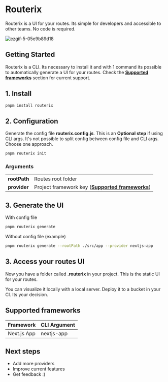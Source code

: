 # Routerix

Routerix is a UI for your routes. Its simple for developers and accessible to other teams. No code is required.

![ezgif-5-05e9b89d18](https://github.com/rafapignataro/routerix/assets/16678782/c7886698-fe24-4745-8825-909f4d9f7c37)

## Getting Started

Routerix is a CLI. Its necessary to install it and with 1 command its possible to automatically generate a UI for your routes. Check the [__Supported frameworks__](#supported-frameworks) section for current support.

## 1. Install

```sh
pnpm install routerix
```

## 2. Configuration

Generate the config file __routerix.config.js__. This is an __Optional step__ if using CLI args. It's not possible to split config between config file and CLI args. Choose one approach.

```sh
pnpm routerix init
```

### Arguments

|                  |                  |
|------------------|------------------|
| __rootPath__     | Routes root folder        |
| __provider__     | Project framework key ([__Supported frameworks__](#supported-frameworks))       |

## 3. Generate the UI

With config file

```sh
pnpm routerix generate
```

Without config file (example)

```sh
pnpm routerix generate --rootPath ./src/app --provider nextjs-app 
```

## 3. Access your routes UI

Now you have a folder called __.routerix__ in your project. This is the static UI for your routes.

You can visualize it locally with a local server. Deploy it to a bucket in your CI. Its your decision.

## Supported frameworks

| Framework     | CLI Argument     |
|---------------|------------------|
| Next.js App   | nextjs-app       |

## Next steps

- Add more providers
- Improve current features
- Get feedback :)
